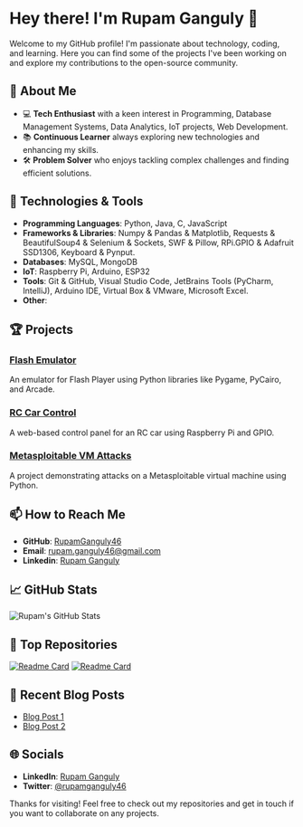# Hey there! I'm Rupam Ganguly 👋

Welcome to my GitHub profile! I'm passionate about technology, coding, and learning. Here you can find some of the projects I've been working on and explore my contributions to the open-source community.

## 🚀 About Me

- 💻 **Tech Enthusiast** with a keen interest in Programming, Database Management Systems, Data Analytics, IoT projects, Web Development.
- 📚 **Continuous Learner** always exploring new technologies and enhancing my skills.
- 🛠️ **Problem Solver** who enjoys tackling complex challenges and finding efficient solutions.

## 🔧 Technologies & Tools

- **Programming Languages**: Python, Java, C, JavaScript
- **Frameworks & Libraries**: Numpy & Pandas & Matplotlib, Requests & BeautifulSoup4 & Selenium & Sockets, SWF & Pillow, RPi.GPIO & Adafruit SSD1306, Keyboard & Pynput. 
- **Databases**: MySQL, MongoDB
- **IoT**: Raspberry Pi, Arduino, ESP32
- **Tools**: Git & GitHub, Visual Studio Code, JetBrains Tools (PyCharm, IntelliJ), Arduino IDE, Virtual Box & VMware, Microsoft Excel.
- **Other**: 

## 🏆 Projects

### [Flash Emulator](https://github.com/RupamGanguly46/flash-emulator)
An emulator for Flash Player using Python libraries like Pygame, PyCairo, and Arcade.

### [RC Car Control](https://github.com/RupamGanguly46/rc-car-control)
A web-based control panel for an RC car using Raspberry Pi and GPIO.

### [Metasploitable VM Attacks](https://github.com/RupamGanguly46/metasploitable-attacks)
A project demonstrating attacks on a Metasploitable virtual machine using Python.

## 📫 How to Reach Me

- **GitHub**: [RupamGanguly46](https://github.com/RupamGanguly46)
- **Email**: [rupam.ganguly46@gmail.com](mailto:rupam.ganguly46@gmail.com)
- **Linkedin**: [Rupam Ganguly](www.linkedin.com/in/rupam-ganguly-88329328b)

## 📈 GitHub Stats

![Rupam's GitHub Stats](https://github-readme-stats.vercel.app/api?username=RupamGanguly46&show_icons=true&theme=radical)

## 🌟 Top Repositories

[![Readme Card](https://github-readme-stats.vercel.app/api/pin/?username=RupamGanguly46&repo=flash-emulator&theme=radical)](https://github.com/RupamGanguly46/flash-emulator)
[![Readme Card](https://github-readme-stats.vercel.app/api/pin/?username=RupamGanguly46&repo=rc-car-control&theme=radical)](https://github.com/RupamGanguly46/rc-car-control)

## 📝 Recent Blog Posts

<!-- BLOG-POST-LIST:START -->
- [Blog Post 1](https://your-blog-link.com/post-1)
- [Blog Post 2](https://your-blog-link.com/post-2)
<!-- BLOG-POST-LIST:END -->

## 🌐 Socials

- **LinkedIn**: [Rupam Ganguly](https://linkedin.com/in/rupamganguly)
- **Twitter**: [@rupamganguly46](https://twitter.com/rupamganguly46)

Thanks for visiting! Feel free to check out my repositories and get in touch if you want to collaborate on any projects.

